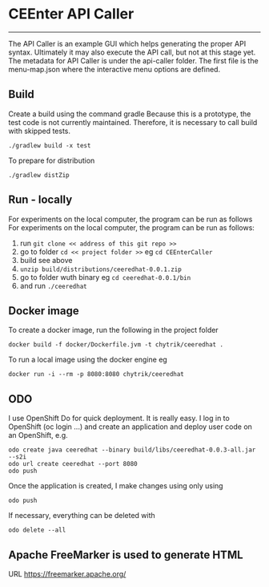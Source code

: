 # CEEnter API Caller
---
The API Caller is an example GUI which helps generating the proper API syntax.
Ultimately it may also execute the API call, but not at this stage yet.
The metadata for API Caller is under the api-caller folder.
The first file is the menu-map.json where the interactive menu options are defined.

## Build
Create a build using the command gradle
Because this is a prototype, the test code is not currently maintained. 
Therefore, it is necessary to call build with skipped tests.
```
./gradlew build -x test
```
To prepare for distribution
```
./gradlew distZip
```

## Run - locally
For experiments on the local computer, the program can be run as follows
For experiments on the local computer, the program can be run as follows:
1. run ```git clone << address of this git repo >>```
2. go to folder ```cd << project folder >>``` eg ```cd CEEnterCaller```
3. build see above
4. ```unzip build/distributions/ceeredhat-0.0.1.zip```
5. go to folder wuth binary eg ```cd ceeredhat-0.0.1/bin```
6. and run ```./ceeredhat```

## Docker image
To create a docker image, run the following in the project folder
```
docker build -f docker/Dockerfile.jvm -t chytrik/ceeredhat .
```
To run a local image using the docker engine eg
```
docker run -i --rm -p 8080:8080 chytrik/ceeredhat
```

## ODO
I use OpenShift Do for quick deployment.
It is really easy.
I log in to OpenShift (oc login ...) and create an application and deploy user code on an OpenShift, e.g.
```
odo create java ceeredhat --binary build/libs/ceeredhat-0.0.3-all.jar --s2i
odo url create ceeredhat --port 8080
odo push
```

Once the application is created, I make changes using only using
```
odo push
```

If necessary, everything can be deleted with
```
odo delete --all
```


## Apache FreeMarker is used to generate HTML

URL
https://freemarker.apache.org/
